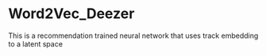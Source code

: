 # Word2Vec_Deezer
This is a recommendation trained neural network that uses track embedding to a latent space
